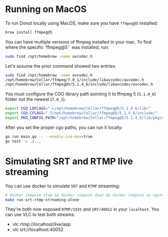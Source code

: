 # Running on MacOS

To run Donut locally using MacOS, make sure you have `ffmpeg@5` installed:

```bash
brew install ffmpeg@5
```

You can have multiple versions of ffmpeg installed in your mac. To find where the specific `ffmpeg@5`` was installed, run:

```bash
sudo find /opt/homebrew -name avcodec.h
```

Let's assume the prior command showed two entries:

```bash
sudo find /opt/homebrew -name avcodec.h
/opt/homebrew/Cellar/ffmpeg/7.0_1/include/libavcodec/avcodec.h
/opt/homebrew/Cellar/ffmpeg@5/5.1.4_6/include/libavcodec/avcodec.h
```

You must configure the CGO library path pointing it to ffmpeg 5 (`5.1.4_6`) folder not the newest (`7.0_1`).

```bash
export CGO_LDFLAGS="-L/opt/homebrew/Cellar/ffmpeg@5/5.1.4_6/lib/"
export CGO_CFLAGS="-I/opt/homebrew/Cellar/ffmpeg@5/5.1.4_6/include/"
export PKG_CONFIG_PATH="/opt/homebrew/Cellar/ffmpeg@5/5.1.4_6/lib/pkgconfig"
```

After you set the proper cgo paths, you can run it locally:

```bash
go run main.go -- --enable-ice-mux=true
go test -v ./...
```

# Simulating SRT and RTMP live streaming

You can use docker to simulate `SRT` and `RTMP` streaming:

```bash
# docker compose stop && docker compose down && docker compose up nginx_rtmp haivision_srt
make run-srt-rtmp-streaming-alone
```

They're both now exposed `RTMP/1935` and `SRT/40052` in your `localhost`. You can use VLC to test both streams:

* vlc rtmp://localhost/live/app
* vlc srt://localhost:40052